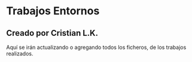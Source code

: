 # Trabajos Entornos
## Creado por Cristian L.K.
Aquí se irán actualizando o agregando todos los ficheros, de los trabajos realizados.